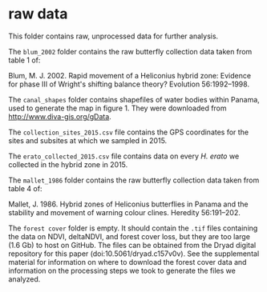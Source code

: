# raw data

This folder contains raw, unprocessed data for further analysis.

The `blum_2002` folder contains the raw butterfly collection data taken from table 1 of:

Blum, M. J. 2002. Rapid movement of a Heliconius hybrid zone: Evidence for phase III of Wright's shifting balance theory? Evolution 56:1992–1998.

The `canal_shapes` folder contains shapefiles of water bodies within Panama, used to generate the map in figure 1. They were downloaded from http://www.diva-gis.org/gData.

The `collection_sites_2015.csv` file contains the GPS coordinates for the sites and subsites at which we sampled in 2015.

The `erato_collected_2015.csv` file contains data on every *H. erato* we collected in the hybrid zone in 2015.

The `mallet_1986` folder contains the raw butterfly collection data taken from table 4 of:

Mallet, J. 1986. Hybrid zones of Heliconius butterflies in Panama and the stability and movement of warning colour clines. Heredity 56:191–202.

The `forest cover` folder is empty. It should contain the `.tif` files containing the data on NDVI, deltaNDVI, and forest cover loss, but they are too large (1.6 Gb) to host on GitHub. The files can be obtained from the Dryad digital repository for this paper (doi:10.5061/dryad.c157v0v). See the supplemental material for information on where to download the forest cover data and information on the processing steps we took to generate the files we analyzed. 
